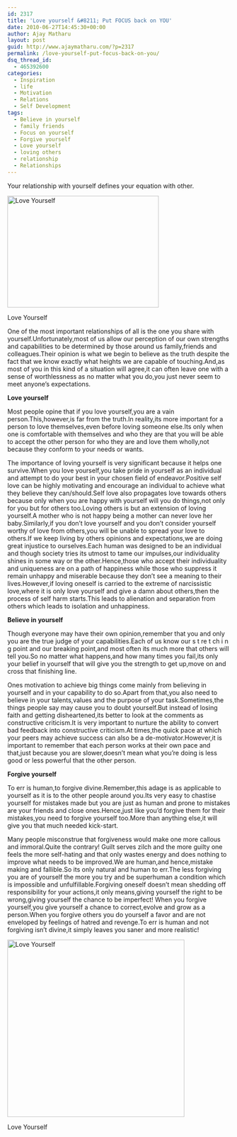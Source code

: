 ```yaml
---
id: 2317
title: 'Love yourself &#8211; Put FOCUS back on YOU'
date: 2010-06-27T14:45:30+00:00
author: Ajay Matharu
layout: post
guid: http://www.ajaymatharu.com/?p=2317
permalink: /love-yourself-put-focus-back-on-you/
dsq_thread_id:
  - 465392600
categories:
  - Inspiration
  - life
  - Motivation
  - Relations
  - Self Development
tags:
  - Believe in yourself
  - family friends
  - Focus on yourself
  - Forgive yourself
  - Love yourself
  - loving others
  - relationship
  - Relationships
---
```

Your relationship with yourself defines your equation with other. 

<div id="attachment_2318" style="width: 352px" class="wp-caption aligncenter">
  <img src="http://www.ajaymatharu.com/wp-content/uploads/2010/06/LoveYourselfOutside.jpg" alt="Love Yourself" title="LoveYourself" width="342" height="252" class="size-full wp-image-2318" srcset="http://www.ajaymatharu.com/wp-content/uploads/2010/06/LoveYourselfOutside-300x221.jpg 300w, http://www.ajaymatharu.com/wp-content/uploads/2010/06/LoveYourselfOutside.jpg 342w" sizes="(max-width: 342px) 100vw, 342px" />
  
  <p class="wp-caption-text">
    Love Yourself
  </p>
</div>

One of the most important relationships of all is the one you share with yourself.Unfortunately,most of us allow our perception of our own strengths and capabilities to be determined by those around us family,friends and colleagues.Their opinion is what we begin to believe as the truth despite the fact that we know exactly what heights we are capable of touching.And,as most of you in this kind of a situation will agree,it can often leave one with a sense of worthlessness as no matter what you do,you just never seem to meet anyone&#8217;s expectations.

**Love yourself**

Most people opine that if you love yourself,you are a vain person.This,however,is far from the truth.In reality,its more important for a person to love themselves,even before loving someone else.Its only when one is comfortable with themselves and who they are that you will be able to accept the other person for who they are and love them wholly,not because they conform to your needs or wants.

The importance of loving yourself is very significant because it helps one survive.When you love yourself,you take pride in yourself as an individual and attempt to do your best in your chosen field of endeavor.Positive self love can be highly motivating and encourage an individual to achieve what they believe they can/should.Self love also propagates love towards others because only when you are happy with yourself will you do things,not only for you but for others too.Loving others is but an extension of loving yourself.A mother who is not happy being a mother can never love her baby.Similarly,if you don&#8217;t love yourself and you don&#8217;t consider yourself worthy of love from others,you will be unable to spread your love to others.If we keep living by others opinions and expectations,we are doing great injustice to ourselves.Each human was designed to be an individual and though society tries its utmost to tame our impulses,our individuality shines in some way or the other.Hence,those who accept their individuality and uniqueness are on a path of happiness while those who suppress it remain unhappy and miserable because they don&#8217;t see a meaning to their lives.However,if loving oneself is carried to the extreme of narcissistic love,where it is only love yourself and give a damn about others,then the process of self harm starts.This leads to alienation and separation from others which leads to isolation and unhappiness.

**Believe in yourself**

Though everyone may have their own opinion,remember that you and only you are the true judge of your capabilities.Each of us know our s t re t ch i n g point and our breaking point,and most often its much more that others will tell you.So no matter what happens,and how many times you fail,its only your belief in yourself that will give you the strength to get up,move on and cross that finishing line.

Ones motivation to achieve big things come mainly from believing in yourself and in your capability to do so.Apart from that,you also need to believe in your talents,values and the purpose of your task.Sometimes,the things people say may cause you to doubt yourself.But instead of losing faith and getting disheartened,its better to look at the comments as constructive criticism.It is very important to nurture the ability to convert bad feedback into constructive criticism.At times,the quick pace at which your peers may achieve success can also be a de-motivator.However,it is important to remember that each person works at their own pace and that,just because you are slower,doesn&#8217;t mean what you&#8217;re doing is less good or less powerful that the other person.

**Forgive yourself**

To err is human,to forgive divine.Remember,this adage is as applicable to yourself as it is to the other people around you.Its very easy to chastise yourself for mistakes made but you are just as human and prone to mistakes are your friends and close ones.Hence,just like you&#8217;d forgive them for their mistakes,you need to forgive yourself too.More than anything else,it will give you that much needed kick-start.

Many people misconstrue that forgiveness would make one more callous and immoral.Quite the contrary! Guilt serves zilch and the more guilty one feels the more self-hating and that only wastes energy and does nothing to improve what needs to be improved.We are human,and hence,mistake making and fallible.So its only natural and human to err.The less forgiving you are of yourself the more you try and be superhuman a condition which is impossible and unfulfillable.Forgiving oneself doesn&#8217;t mean shedding off responsibility for your actions,it only means,giving yourself the right to be wrong,giving yourself the chance to be imperfect! When you forgive yourself,you give yourself a chance to correct,evolve and grow as a person.When you forgive others you do yourself a favor and are not enveloped by feelings of hatred and revenge.To err is human and not forgiving isn&#8217;t divine,it simply leaves you saner and more realistic! 

<div id="attachment_2319" style="width: 410px" class="wp-caption aligncenter">
  <img src="http://www.ajaymatharu.com/wp-content/uploads/2010/06/love_yourself_first1.jpg" alt="Love Yourself" title="love_yourself_first1" width="400" height="400" class="size-full wp-image-2319" srcset="http://www.ajaymatharu.com/wp-content/uploads/2010/06/love_yourself_first1-100x100.jpg 100w, http://www.ajaymatharu.com/wp-content/uploads/2010/06/love_yourself_first1-300x300.jpg 300w, http://www.ajaymatharu.com/wp-content/uploads/2010/06/love_yourself_first1.jpg 400w" sizes="(max-width: 400px) 100vw, 400px" />
  
  <p class="wp-caption-text">
    Love Yourself
  </p>
</div>